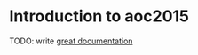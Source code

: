 # Introduction to aoc2015

TODO: write [great documentation](http://jacobian.org/writing/what-to-write/)

